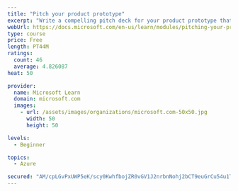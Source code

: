 ```yaml
---
title: "Pitch your product prototype"
excerpt: "Write a compelling pitch deck for your product prototype that will resonate with your audience and share the vision of your prototype."
webUrl: https://docs.microsoft.com/en-us/learn/modules/pitching-your-prototype/
type: course
price: Free
length: PT44M
ratings:
  count: 46
  average: 4.826087
heat: 50

provider:
  name: Microsoft Learn
  domain: microsoft.com
  images:
    - url: /assets/images/organizations/microsoft.com-50x50.jpg
      width: 50
      height: 50

levels:
  - Beginner

topics:
  - Azure

secured: "AM/cpLGvPxUWP5eK/scy0KwhfbojZR0vGV1J2nrbnNohj2bCT9euGrCu54u1TDS8wfwI3MzgrqSdpfeU/Zb/duc8WTBDo4o/vmbU1K0WGrp6o3E0bGH6riqRj339WasIXChLy218/4KtNLf/uCdGyokgZEx/AngHNXrQ4HAqQIu+XtZNkYp3AXHttunvHD1mo0/FEHD5/Ca/rLObz21FLvjapZ2vKp45l7Up8/ckYG9+uMU/9IIBjD5Kp8yE8VqJ/gRP4yzbJf1/13nKks7D+GH+Pn1y5GzRKuPplV43q+y28uytdjkIHcL22UaPSUcQs+e1QyZcqbaKTjlmy16PD13x1nUqNp5ccY1EFjPh4zhZWizL3YiIaYV0PQcVS1Q7Ef/1+WuxE1DcaocGN1gFvLUxBc7ZtlYPtfNMA4uWWqE=;xwaRzT+SvNkd2wE8dnuqiw=="
---
```



